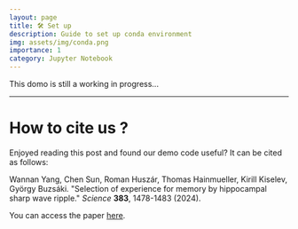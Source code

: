 ```yaml
---
layout: page
title: 🛠️ Set up
description: Guide to set up conda environment 
img: assets/img/conda.png
importance: 1
category: Jupyter Notebook
---
```


This domo is still a working in progress...



---
# How to cite us ? 

Enjoyed reading this post and found our demo code useful? It can be cited as follows:

Wannan Yang, Chen Sun, Roman Huszár, Thomas Hainmueller, Kirill Kiselev, György Buzsáki. 
"Selection of experience for memory by hippocampal sharp wave ripple." _Science_ **383**, 1478-1483 (2024).

You can access the paper [here](https://www.science.org/doi/10.1126/science.adk8261).
